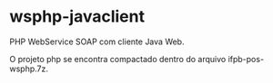 wsphp-javaclient
================

PHP WebService SOAP com cliente Java Web.

O projeto php se encontra compactado dentro do arquivo ifpb-pos-wsphp.7z.
